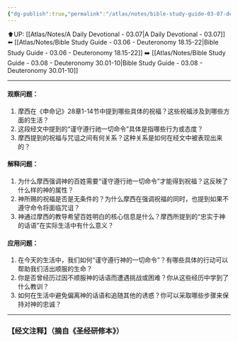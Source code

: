 ```yaml
---
{"dg-publish":true,"permalink":"/atlas/notes/bible-study-guide-03-07-deuteronomy-28-01-24/"}
---
```


⬆️UP: [[Atlas/Notes/A Daily Devotional - 03.07\|A Daily Devotional - 03.07]]
⬅️ [[Atlas/Notes/Bible Study Guide - 03.06 - Deuteronomy 18.15-22\|Bible Study Guide - 03.06 - Deuteronomy 18.15-22]]
➡️ [[Atlas/Notes/Bible Study Guide - 03.08 - Deuteronomy 30.01-10\|Bible Study Guide - 03.08 - Deuteronomy 30.01-10]] 

---

#### 观察问题：

1. 摩西在《申命记》28章1-14节中提到哪些具体的祝福？这些祝福涉及到哪些方面的生活？
2. 这段经文中提到的“谨守遵行祂一切命令”具体是指哪些行为或态度？
3. 摩西提到的祝福与咒诅之间有何关系？这种关系是如何在经文中被表现出来的？

#### 解释问题：

1. 为什么摩西强调神的百姓需要“谨守遵行祂一切命令”才能得到祝福？这反映了什么样的神的属性？
2. 神所赐的祝福是否是无条件的？为什么摩西在强调祝福的同时，也提到如果不遵守命令将面临咒诅？
3. 神通过摩西的教导希望百姓明白的核心信息是什么？摩西所提到的“忠实于神的话语”在实际生活中有什么意义？

#### 应用问题：

1. 在今天的生活中，我们如何“谨守遵行神的一切命令”？有哪些具体的行动可以帮助我们活出顺服的生命？
2. 你是否曾经历过因不顺服神的话语而遭遇挑战或困难？你从这些经历中学到了什么教训？
3. 如何在生活中避免偏离神的话语和追随其他的诱惑？你可以采取哪些步骤来保持对神的忠诚？

---
### 【经文注释】（摘自《圣经研修本》）
